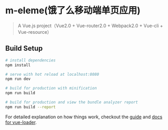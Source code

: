 # m-eleme(饿了么移动端单页应用)

> A Vue.js project（Vue2.0 + Vue-router2.0 + Webpack2.0 + Vue-cli + Vue-resource）

## Build Setup

``` bash
# install dependencies
npm install

# serve with hot reload at localhost:8080
npm run dev

# build for production with minification
npm run build

# build for production and view the bundle analyzer report
npm run build --report
```

For detailed explanation on how things work, checkout the [guide](http://vuejs-templates.github.io/webpack/) and [docs for vue-loader](http://vuejs.github.io/vue-loader).
